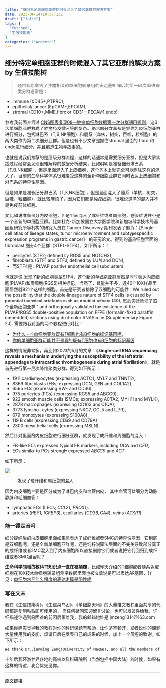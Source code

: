 ```yaml
---
title: "细分特定单细胞亚群的时候混入了其它亚群的解决方案"
date: 2023-06-14T10:37:13Z
draft: ["false"]
tags: [
  "fetched",
  "生信技能树"
]
categories: ["Acdemic"]
---
```

细分特定单细胞亚群的时候混入了其它亚群的解决方案 by 生信技能树
------
<div><section data-tool="mdnice编辑器" data-website="https://www.mdnice.com"><blockquote data-tool="mdnice编辑器"><p>通常我们拿到了肿瘤相关的单细胞转录组的表达量矩阵后的第一层次降维聚类分群通常是：</p></blockquote><ul data-tool="mdnice编辑器"><li><section>immune (CD45+,PTPRC),</section></li><li><section>epithelial/cancer (EpCAM+,EPCAM),</section></li><li><section>stromal (CD10+,MME,fibro or CD31+,PECAM1,endo)</section></li></ul><p data-tool="mdnice编辑器">参考我前面介绍过 <a href="https://mp.weixin.qq.com/s?__biz=MzI1Njk4ODE0MQ==&amp;mid=2247488940&amp;idx=1&amp;sn=1cc8a8a74715087939b9721c0881775d&amp;scene=21#wechat_redirect" data-linktype="2">CNS图表复现08—肿瘤单细胞数据第一次分群通用规则</a>，这3大单细胞亚群构成了肿瘤免疫微环境的复杂。绝大部分文章都是抓住免疫细胞亚群进行细分，包括淋巴系（T,B,NK细胞）和髓系（单核，树突，巨噬，粒细胞）的两大类作为第二次细分亚群。但是也有不少文章是抓住stromal 里面的 fibro 和endo进行细分，并且编造生物学故事的。</p><p data-tool="mdnice编辑器">也就是说我们推荐的是层级分群流程，这样的话通常是需要细分亚群，但是大家实践过程经常会发现很难解释的数据分析结果，比如明明是准备细分淋巴系（T,B,NK细胞），但是里面混入了上皮细胞，这个基本上就完全可以删除这样的混入了，目前的生命科学体系很难接受这样的全新单细胞亚群它同时表达上皮细胞和淋巴系的特异性基因。</p><p data-tool="mdnice编辑器">但是如果是准备细分淋巴系（T,B,NK细胞），但是里面混入了髓系（单核，树突，巨噬，粒细胞），就比较麻烦了，因为它们都是免疫细胞，很难说这样的混入并不是免疫前体细胞。</p><p data-tool="mdnice编辑器">又比如说准备细分内皮细胞，但是里面混入了成纤维或者周细胞，也很难说并不是一个全新的单细胞亚群。比如杜克-新加坡国立大学医学院和新加坡科学技术局基因组研究所等机构的研究人员在 Cancer Discovery 期刊发表了题为：《Single-cell atlas of lineage states, tumor microenvironment and subtypespecific expression programs in gastric cancer》 的研究论文。得到的基质细胞里面的 fibroblast 细分4个亚群（STF1~STF4），如下所示：：</p><ul data-tool="mdnice编辑器"><li><section>pericytes (STF2; defined by RGS5 and NOTCH3),</section></li><li><section>fibroblasts (STF1 and STF3, defined by LUM and DCN),</section></li><li><section>而STF4是：PLVAP positive endothelial cell subclusters.</section></li></ul><p data-tool="mdnice编辑器">也就是说 发现了新的细胞类型STF4，这个新的单细胞亚群居然是同时表达内皮细胞(PLVAP)和周细胞(RGS5)相关标记，当然了，数量并不多，近40个10X样品里面居然就821个这样的细胞。首先是研究者排除了双细胞的可能性：We ruled out the possibility that the double-lineage nature of STF4 cells is caused by potential technical artefacts such as doublet effects (30), 然后实验验证了这个全新细胞亚群：and orthogonally validated the existence of the PLVAP/RGS5 double-positive population on FFPE (formalin-fixed paraffin embedded) sections using dual-color RNAScope (Supplementary Figure 2J). 需要跟我前面的两个教程进行对比：</p><ul data-tool="mdnice编辑器"><li><section><a href="https://mp.weixin.qq.com/s?__biz=MzAxMDkxODM1Ng==&amp;mid=2247508751&amp;idx=1&amp;sn=ef2ea04da557b2f2301c15a1d85c7ec4&amp;scene=21#wechat_redirect" data-linktype="2">为什么一个单细胞亚群既有T细胞也有B细胞的标记基因呢</a>，</section></li><li><section><a href="https://mp.weixin.qq.com/s?__biz=MzAxMDkxODM1Ng==&amp;mid=2247509574&amp;idx=1&amp;sn=43c08d55b6156e7e4f1e03f2658267aa&amp;scene=21#wechat_redirect" data-linktype="2">你的单细胞亚群可能并不是真的既有T细胞也有B细胞的标记基因</a></section></li></ul><p data-tool="mdnice编辑器">这样的情况非常多，再比如2023的5月的文章：《<strong>Single-cell RNA sequencing reveals a mechanism underlying the susceptibility of the left atrial appendage to intracardiac thrombogenesis during atrial fibrillation</strong>》，就是首先进行第一层次降维聚类分群，得到如下所示：</p><ul data-tool="mdnice编辑器"><li><section>1911 cardiomyocytes (expressing ACTC1, MYL7 and TNNT2),</section></li><li><section>8369 fibroblasts (FBs; expressing DCN, GSN and COL1A2),</section></li><li><section>6565 ECs (expressing VWF and CD36),</section></li><li><section>975 pericytes (PCs) (expressing RGS5 and ABCC9),</section></li><li><section>922 smooth muscle cells (SMCs; expressing ACTA2, MYH11 and MYLK),</section></li><li><section>2878 macrophages (expressing CD163 and C1QA),</section></li><li><section>3773 lympho- cytes (expressing NKG7, CCL5 and IL7R),</section></li><li><section>679 monocytes (expressing S100A8),</section></li><li><section>119 B cells (expressing CD69 and CD79A)</section></li><li><section>2300 mesothelial cells (expressing MSLN)</section></li></ul><p data-tool="mdnice编辑器">然后针对里面的内皮细胞进行细分亚群，就发现了成纤维和周细胞的混入：</p><ul data-tool="mdnice编辑器"><li><section>FB-like ECs expressed typical FB markers, including <em>DCN</em> and <em>CFD</em>,</section></li><li><section>ECs similar to PCs strongly expressed <em>ABCC9</em> and <em>AGT</em>.</section></li></ul><p data-tool="mdnice编辑器">如下所示：</p><p><img data-galleryid="" data-ratio="0.5213581599123768" data-s="300,640" data-src="https://mmbiz.qpic.cn/mmbiz_png/cZNhZQ6j4wwzUdq9D2kZfIScroLY26sAyhjzVm4Rr4MehVCx0tSR1Kcy5N2iaBe1ibQm34jrpU0muqkyfGcbBHNQ/640?wx_fmt=png" data-type="png" data-w="1826" src="https://mmbiz.qpic.cn/mmbiz_png/cZNhZQ6j4wwzUdq9D2kZfIScroLY26sAyhjzVm4Rr4MehVCx0tSR1Kcy5N2iaBe1ibQm34jrpU0muqkyfGcbBHNQ/640?wx_fmt=png"></p><figure data-tool="mdnice编辑器"><figcaption>发现了成纤维和周细胞的混入</figcaption></figure><p data-tool="mdnice编辑器">因为内皮细胞主要是区分成为了淋巴内皮和血管内皮， 其中血管可以细分为动脉静脉和毛细血管：</p><ul data-tool="mdnice编辑器"><li><section>lymphatic ECs (LECs; <em>CCL21, PROX1</em>).</section></li><li><section>arteries (<em>HEY1, IGFBP3</em>), capillaries (<em>CD36, CA4</em>), veins (<em>ACKR1</em>)</section></li></ul><h3 data-tool="mdnice编辑器"><span></span><span>能一锤定音吗</span><span></span></h3><p data-tool="mdnice编辑器">细分提纯后的内皮细胞里面如果高表达了成纤维或者SMC的特异性基因，它到底是双细胞呢，还是全新单细胞亚群呢，还是纯粹说算法层面的不完美导致部分真正的成纤维或者SMC混入到了内皮细胞所以直接删除它们或者说把它们回归到成纤维或者SMC里面呢？</p><p data-tool="mdnice编辑器"><strong>生命科学领域的教科书知识点一直在被颠覆</strong>，比如昨天介绍的T细胞或者髓系免疫细胞在10X技术单细胞转录组测序数据里面也被文章说是可以表达AR基因，详见：<a target="_blank" href="http://mp.weixin.qq.com/s?__biz=MzAxMDkxODM1Ng==&amp;mid=2247522758&amp;idx=1&amp;sn=97a223084212ec19dca4ca7e6cd1ee02&amp;chksm=9b4bd97dac3c506b14a3f94852e0566c7f674a5626897ce824d8ff5106438dd051ab9f1b5b69&amp;scene=21#wechat_redirect" textvalue="单细胞水平什么程度的表达才算是阳性呢" linktype="text" imgurl="" imgdata="null" data-itemshowtype="0" tab="innerlink" data-linktype="2">单细胞水平什么程度的表达才算是阳性呢</a></p></section><h3 data-tool="mdnice编辑器">写在文末</h3><p data-tool="mdnice编辑器">我在《生信技能树》，《生信菜鸟团》，《单细胞天地》的大量推文教程里面共享的代码都是复制粘贴即可使用的， 有任何疑问欢迎留言讨论，也可以发邮件给我，详细描述你遇到的困难的前因后果给我，我的邮箱地址是 jmzeng1314@163.com</p><p data-tool="mdnice编辑器">如果你确实觉得我的教程对你的科研课题有帮助，让你茅塞顿开，或者说你的课题大量使用我的技能，烦请日后在发表自己的成果的时候，加上一个简短的致谢，如下所示：</p><pre data-tool="mdnice编辑器"><span></span><code>We thank Dr.Jianming Zeng(University of Macau), and all the members of his bioinformatics team, biotrainee, <span>for</span> generously sharing their experience and codes.<br></code></pre><p data-tool="mdnice编辑器">十年后我环游世界各地的高校以及科研院所（当然包括中国大陆）的时候，如果有这样的情谊，我会优先见你。</p><p><mp-style-type data-value="3"></mp-style-type></p></div>  
<hr>
<a href="https://mp.weixin.qq.com/s/0x95kvQtrUEx1-GvIvkKQw",target="_blank" rel="noopener noreferrer">原文链接</a>
